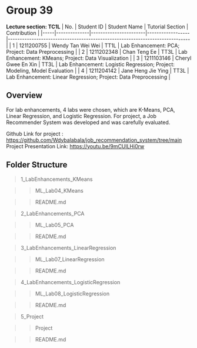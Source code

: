 # Group 39

**Lecture section: TC1L**
| No. | Student ID   | Student Name          | Tutorial Section | Contribution                                                                |
|-----|--------------|-----------------------|------------------|-----------------------------------------------------------------------------|
| 1   | 1211200755    | Wendy Tan Wei Wei      | TT1L             | Lab Enhancement: PCA; Project: Data Preprocessing                         |
| 2   | 1211202348    | Chan Teng Ee           | TT3L             | Lab Enhancement: KMeans; Project: Data Visualization                      |
| 3   | 1211103146    | Cheryl Gwee En Xin     | TT3L             | Lab Enhancement: Logistic Regression; Project: Modeling, Model Evaluation |
| 4   | 1211204142    | Jane Heng Jie Ying     | TT3L             | Lab Enhancement: Linear Regression; Project: Data Preprocessing           |

## Overview
For lab enhancements, 4 labs were chosen, which are K-Means, PCA, Linear Regression, and Logistic Regression. For project, a Job Recommender System was developed and was carefully evaluated. 

Github Link for project : https://github.com/Wdybalabala/job_recommendation_system/tree/main
Project Presentation Link: https://youtu.be/9mCUlLHi0rw

## Folder Structure

>1_LabEnhancements_KMeans

>>ML_Lab04_KMeans

>>README.md

>2_LabEnhancements_PCA

>>ML_Lab05_PCA

>>README.md

>3_LabEnhancements_LinearRegression

>>ML_Lab07_LinearRegression

>>README.md

>4_LabEnhancements_LogisticRegression

>>ML_Lab08_LogisticRegression

>>README.md

>5_Project

>> Project

>> README.md
